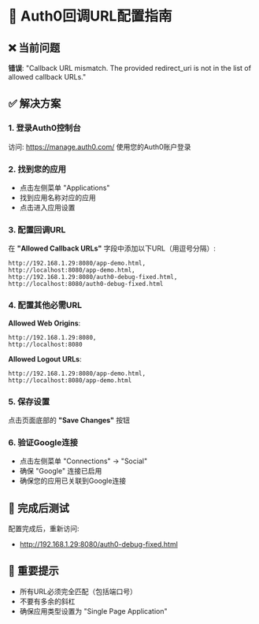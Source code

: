 # 🔧 Auth0回调URL配置指南

## ❌ 当前问题
**错误**: "Callback URL mismatch. The provided redirect_uri is not in the list of allowed callback URLs."

## ✅ 解决方案

### 1. 登录Auth0控制台
访问: https://manage.auth0.com/
使用您的Auth0账户登录

### 2. 找到您的应用
- 点击左侧菜单 "Applications"
- 找到应用名称对应的应用
- 点击进入应用设置

### 3. 配置回调URL
在 **"Allowed Callback URLs"** 字段中添加以下URL（用逗号分隔）:

```
http://192.168.1.29:8080/app-demo.html,
http://localhost:8080/app-demo.html,
http://192.168.1.29:8080/auth0-debug-fixed.html,
http://localhost:8080/auth0-debug-fixed.html
```

### 4. 配置其他必需URL

**Allowed Web Origins**:
```
http://192.168.1.29:8080,
http://localhost:8080
```

**Allowed Logout URLs**:
```
http://192.168.1.29:8080/app-demo.html,
http://localhost:8080/app-demo.html
```

### 5. 保存设置
点击页面底部的 **"Save Changes"** 按钮

### 6. 验证Google连接
- 点击左侧菜单 "Connections" → "Social"
- 确保 "Google" 连接已启用
- 确保您的应用已关联到Google连接

## 🚀 完成后测试
配置完成后，重新访问:
- http://192.168.1.29:8080/auth0-debug-fixed.html

## 📝 重要提示
- 所有URL必须完全匹配（包括端口号）
- 不要有多余的斜杠
- 确保应用类型设置为 "Single Page Application"
